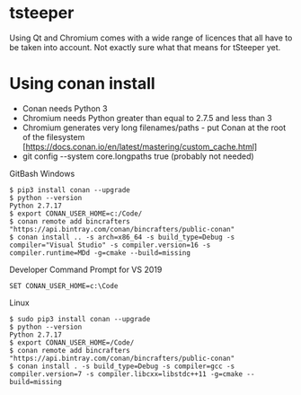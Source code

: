 # tsteeper

Using Qt and Chromium comes with a wide range of licences that all have to be taken into account. Not exactly sure what that means for tSteeper yet.

# Using conan install

* Conan needs Python 3
* Chromium needs Python greater than equal to 2.7.5 and less than 3
* Chromium generates very long filenames/paths - put Conan at the root of the filesystem
    [https://docs.conan.io/en/latest/mastering/custom_cache.html]
* git config --system core.longpaths true (probably not needed)

GitBash Windows
~~~~
$ pip3 install conan --upgrade
$ python --version
Python 2.7.17
$ export CONAN_USER_HOME=c:/Code/
$ conan remote add bincrafters "https://api.bintray.com/conan/bincrafters/public-conan"
$ conan install .. -s arch=x86_64 -s build_type=Debug -s compiler="Visual Studio" -s compiler.version=16 -s compiler.runtime=MDd -g=cmake --build=missing
~~~~

Developer Command Prompt for VS 2019
~~~~
SET CONAN_USER_HOME=c:\Code
~~~~

Linux
~~~~
$ sudo pip3 install conan --upgrade
$ python --version
Python 2.7.17
$ export CONAN_USER_HOME=/Code/
$ conan remote add bincrafters "https://api.bintray.com/conan/bincrafters/public-conan"
$ conan install . -s build_type=Debug -s compiler=gcc -s compiler.version=7 -s compiler.libcxx=libstdc++11 -g=cmake --build=missing
~~~~
